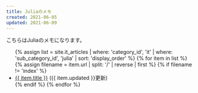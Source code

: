 ```yaml
---
title: Juliaのメモ
created: 2021-06-05
updated: 2021-06-09
---
```

こちらはJuliaのメモになります。

<ul>
    {% assign list = site.it_articles  | where: 'category_id', 'it'
                                       | where: 'sub_category_id', 'julia'
                                       | sort: 'display_order' %}
    {% for item in list %}
        {% assign filename = item.url | split: '/' | reverse | first %}
        {% if filename != 'index' %}
            <li><a href="{{ item.url }}">{{ item.title }}</a> ({{ item.updated }}更新)</li>
        {% endif %}
    {% endfor %}
</ul>